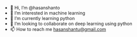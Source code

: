 - 👋 Hi, I’m @hasanshanto
- 👀 I’m interested in machine learning
- 🌱 I’m currently learning python
- 💞️ I’m looking to collaborate on deep learning using python
- 📫 How to reach me hasanshantu@gmail.com

<!---
hasanshanto/hasanshanto is a ✨ special ✨ repository because its `README.md` (this file) appears on your GitHub profile.
You can click the Preview link to take a look at your changes.
--->
